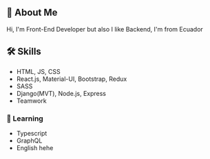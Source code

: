 ## 🚀 About Me
Hi, I'm Front-End Developer but also I like Backend, I'm from Ecuador
## 🛠 Skills
- HTML, JS, CSS
- React.js, Material-UI, Bootstrap, Redux
- SASS
- Django(MVT), Node.js, Express
- Teamwork
### 🌱 Learning
- Typescript
- GraphQL
- English hehe
